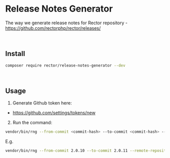 # Release Notes Generator

The way we generate release notes for Rector repository - https://github.com/rectorphp/rector/releases/

<br>

## Install

```bash
composer require rector/release-notes-generator --dev
```

<br>

## Usage

1. Generate Github token here:

* https://github.com/settings/tokens/new

2. Run the command:

```bash
vendor/bin/rng --from-commit <commit-hash> --to-commit <commit-hash> --github-token <github_token>
```

E.g.

```bash
vendor/bin/rng --from-commit 2.0.10 --to-commit 2.0.11 --remote-repository=rectorphp/rector-symfony --remote-repository=rectorphp/rector-doctrine --remote-repository=rectorphp/rector-phpunit --github-token ghp_<token_here>
```

